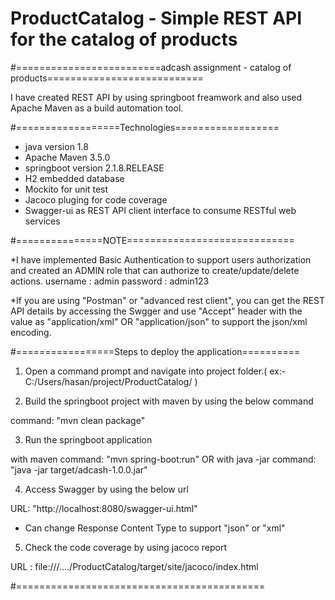# ProductCatalog - Simple REST API for the catalog of products

#=========================adcash assignment - catalog of products===========================

I have created REST API by using springboot freamwork and also used Apache Maven as a build automation tool.

#==================Technologies================== 
* java version 1.8
* Apache Maven 3.5.0
* springboot version 2.1.8.RELEASE
* H2 embedded database 
* Mockito for unit test
* Jacoco pluging for code coverage 
* Swagger-ui as REST API client interface to consume RESTful web services

#===============NOTE=============================

*I have implemented Basic Authentication to support users authorization and created an ADMIN role that can 
authorize to create/update/delete actions. 
username : admin
password : admin123


*If you are using "Postman" or "advanced rest client", you can get the REST API details by accessing the Swgger 
and use "Accept" header with the value as "application/xml" OR "application/json" to support the json/xml encoding.


#=================Steps to deploy the application==========


1) Open a command prompt and navigate into project folder.( ex:- C:/Users/hasan/project/ProductCatalog/ )

2) Build the springboot project with maven by using the below command

 command: "mvn clean package"

3) Run the springboot application 

with maven command: "mvn spring-boot:run"
OR
with java -jar command:  "java -jar target/adcash-1.0.0.jar"

4) Access Swagger by using the below url

URL: "http://localhost:8080/swagger-ui.html"

* Can change Response Content Type to support "json" or "xml"

5) Check the code coverage by using jacoco report

URL : file:///..../ProductCatalog/target/site/jacoco/index.html

#===========================================


